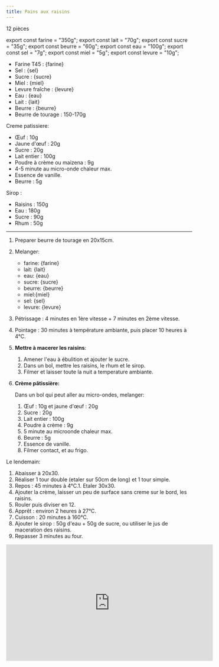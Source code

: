 ```yaml
---
title: Pains aux raisins
---
```


12 pièces

export const farine = "350g";
export const lait = "70g";
export const sucre = "35g";
export const beurre = "60g";
export const eau = "100g";
export const sel = "7g";
export const miel = "5g";
export const levure = "10g";

- Farine T45 : {farine}
- Sel : {sel}
- Sucre : {sucre}
- Miel : {miel}
- Levure fraîche : {levure}
- Eau : {eau}
- Lait : {lait}
- Beurre : {beurre}
- Beurre de tourage : 150-170g

Creme patissiere:

- Œuf : 10g
- Jaune d'œuf : 20g
- Sucre : 20g
- Lait entier : 100g
- Poudre à crème ou maizena : 9g
- 4-5 minute au micro-onde chaleur max.
- Essence de vanille.
- Beurre : 5g

Sirop :

- Raisins : 150g
- Eau : 180g
- Sucre : 90g
- Rhum : 50g

---

1. Preparer beurre de tourage en 20x15cm.
1. Melanger:
   - farine: {farine}
   - lait: {lait}
   - eau: {eau}
   - sucre: {sucre}
   - beurre: {beurre}
   - miel:{miel}
   - sel: {sel}
   - levure: {levure}
1. Pétrissage : 4 minutes en 1ère vitesse + 7 minutes en 2ème vitesse.
1. Pointage : 30 minutes à température ambiante, puis placer 10 heures à 4°C.
1. **Mettre à macerer les raisins**:
   1. Amener l'eau à ébulition et ajouter le sucre.
   1. Dans un bol, mettre les raisins, le rhum et le sirop.
   1. Filmer et laisser toute la nuit a temperature ambiante.
1. **Crème pâtissière:**

   Dans un bol qui peut aller au micro-ondes, melanger:
   1. Œuf : 10g et jaune d'œuf : 20g
   1. Sucre : 20g
   1. Lait entier : 100g
   1. Poudre à crème : 9g
   1. 5 minute au microonde chaleur max.
   1. Beurre : 5g
   1. Essence de vanille.
   1. Filmer contact, et au frigo.

Le lendemain:

1. Abaisser à 20x30.
1. Réaliser 1 tour double (etaler sur 50cm de long) et 1 tour simple.
1. Repos : 45 minutes à 4°C.1. Etaler 30x30.
1. Ajouter la crème, laisser un peu de surface sans creme sur le bord, les raisins.
1. Rouler puis diviser en 12.
1. Apprêt : environ 2 heures à 27°C.
1. Cuisson : 20 minutes à 160°C.
1. Ajouter le sirop : 50g d'eau + 50g de sucre, ou utiliser le jus de maceration des raisins.
1. Repasser 3 minutes au four.

<div class="youtube-video-container">
<iframe width="560" height="315" src="https://www.youtube.com/embed/937Uzzgof0E?si=4V_PU_lzRsrRa_XZ" title="YouTube video player" frameborder="0" allow="accelerometer; autoplay; clipboard-write; encrypted-media; gyroscope; picture-in-picture; web-share" referrerpolicy="strict-origin-when-cross-origin" allowFullScreen></iframe>
</div>
